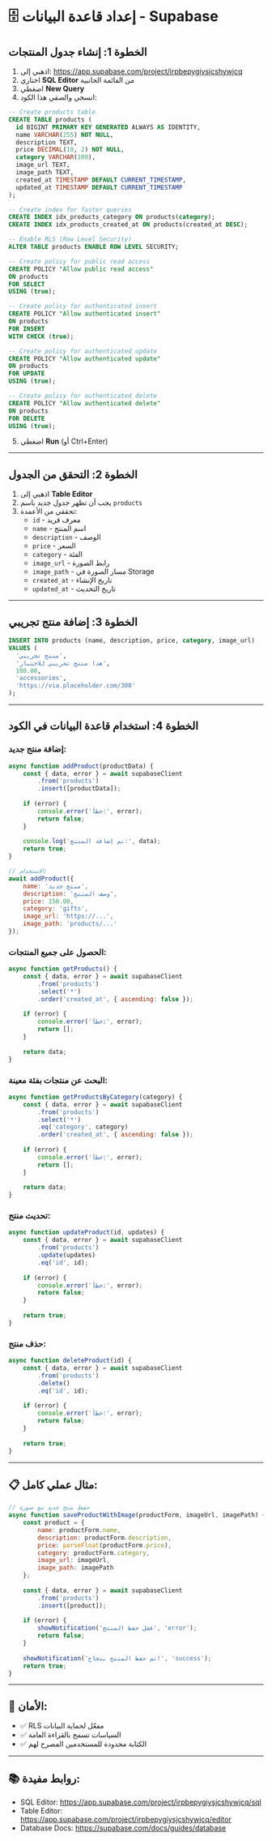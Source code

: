 # 🗄️ إعداد قاعدة البيانات - Supabase

## الخطوة 1: إنشاء جدول المنتجات

1. اذهبي إلى: https://app.supabase.com/project/irpbepygiysjcshywjcq
2. اختاري **SQL Editor** من القائمة الجانبية
3. اضغطي **New Query**
4. انسخي والصقي هذا الكود:

```sql
-- Create products table
CREATE TABLE products (
  id BIGINT PRIMARY KEY GENERATED ALWAYS AS IDENTITY,
  name VARCHAR(255) NOT NULL,
  description TEXT,
  price DECIMAL(10, 2) NOT NULL,
  category VARCHAR(100),
  image_url TEXT,
  image_path TEXT,
  created_at TIMESTAMP DEFAULT CURRENT_TIMESTAMP,
  updated_at TIMESTAMP DEFAULT CURRENT_TIMESTAMP
);

-- Create index for faster queries
CREATE INDEX idx_products_category ON products(category);
CREATE INDEX idx_products_created_at ON products(created_at DESC);

-- Enable RLS (Row Level Security)
ALTER TABLE products ENABLE ROW LEVEL SECURITY;

-- Create policy for public read access
CREATE POLICY "Allow public read access"
ON products
FOR SELECT
USING (true);

-- Create policy for authenticated insert
CREATE POLICY "Allow authenticated insert"
ON products
FOR INSERT
WITH CHECK (true);

-- Create policy for authenticated update
CREATE POLICY "Allow authenticated update"
ON products
FOR UPDATE
USING (true);

-- Create policy for authenticated delete
CREATE POLICY "Allow authenticated delete"
ON products
FOR DELETE
USING (true);
```

5. اضغطي **Run** (أو Ctrl+Enter)

---

## الخطوة 2: التحقق من الجدول

1. اذهبي إلى **Table Editor**
2. يجب أن تظهر جدول جديد باسم `products`
3. تحققي من الأعمدة:
   - `id` - معرف فريد
   - `name` - اسم المنتج
   - `description` - الوصف
   - `price` - السعر
   - `category` - الفئة
   - `image_url` - رابط الصورة
   - `image_path` - مسار الصورة في Storage
   - `created_at` - تاريخ الإنشاء
   - `updated_at` - تاريخ التحديث

---

## الخطوة 3: إضافة منتج تجريبي

```sql
INSERT INTO products (name, description, price, category, image_url)
VALUES (
  'منتج تجريبي',
  'هذا منتج تجريبي للاختبار',
  100.00,
  'accessories',
  'https://via.placeholder.com/300'
);
```

---

## الخطوة 4: استخدام قاعدة البيانات في الكود

### إضافة منتج جديد:

```javascript
async function addProduct(productData) {
    const { data, error } = await supabaseClient
        .from('products')
        .insert([productData]);
    
    if (error) {
        console.error('خطأ:', error);
        return false;
    }
    
    console.log('تم إضافة المنتج:', data);
    return true;
}

// الاستخدام:
await addProduct({
    name: 'منتج جديد',
    description: 'وصف المنتج',
    price: 150.00,
    category: 'gifts',
    image_url: 'https://...',
    image_path: 'products/...'
});
```

### الحصول على جميع المنتجات:

```javascript
async function getProducts() {
    const { data, error } = await supabaseClient
        .from('products')
        .select('*')
        .order('created_at', { ascending: false });
    
    if (error) {
        console.error('خطأ:', error);
        return [];
    }
    
    return data;
}
```

### البحث عن منتجات بفئة معينة:

```javascript
async function getProductsByCategory(category) {
    const { data, error } = await supabaseClient
        .from('products')
        .select('*')
        .eq('category', category)
        .order('created_at', { ascending: false });
    
    if (error) {
        console.error('خطأ:', error);
        return [];
    }
    
    return data;
}
```

### تحديث منتج:

```javascript
async function updateProduct(id, updates) {
    const { data, error } = await supabaseClient
        .from('products')
        .update(updates)
        .eq('id', id);
    
    if (error) {
        console.error('خطأ:', error);
        return false;
    }
    
    return true;
}
```

### حذف منتج:

```javascript
async function deleteProduct(id) {
    const { data, error } = await supabaseClient
        .from('products')
        .delete()
        .eq('id', id);
    
    if (error) {
        console.error('خطأ:', error);
        return false;
    }
    
    return true;
}
```

---

## 📋 مثال عملي كامل:

```javascript
// حفظ منتج جديد مع صورة
async function saveProductWithImage(productForm, imageUrl, imagePath) {
    const product = {
        name: productForm.name,
        description: productForm.description,
        price: parseFloat(productForm.price),
        category: productForm.category,
        image_url: imageUrl,
        image_path: imagePath
    };
    
    const { data, error } = await supabaseClient
        .from('products')
        .insert([product]);
    
    if (error) {
        showNotification('فشل حفظ المنتج', 'error');
        return false;
    }
    
    showNotification('تم حفظ المنتج بنجاح!', 'success');
    return true;
}
```

---

## 🔐 الأمان:

- ✅ RLS مفعّل لحماية البيانات
- ✅ السياسات تسمح بالقراءة العامة
- ✅ الكتابة محدودة للمستخدمين المصرح لهم

---

## 📚 روابط مفيدة:

- SQL Editor: https://app.supabase.com/project/irpbepygiysjcshywjcq/sql
- Table Editor: https://app.supabase.com/project/irpbepygiysjcshywjcq/editor
- Database Docs: https://supabase.com/docs/guides/database

